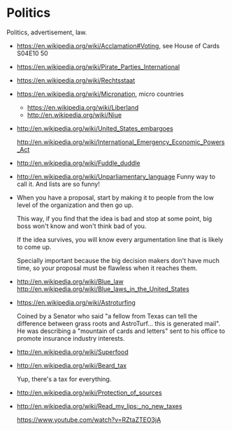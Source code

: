 # Politics

Politics, advertisement, law.

-   <https://en.wikipedia.org/wiki/Acclamation#Voting>, see House of Cards S04E10 50

-   <https://en.wikipedia.org/wiki/Pirate_Parties_International>

-   <https://en.wikipedia.org/wiki/Rechtsstaat>

-   <https://en.wikipedia.org/wiki/Micronation>, micro countries

    - <https://en.wikipedia.org/wiki/Liberland>
    - <http://en.wikipedia.org/wiki/Niue>

-   <http://en.wikipedia.org/wiki/United_States_embargoes>

    <http://en.wikipedia.org/wiki/International_Emergency_Economic_Powers_Act>

-   <http://en.wikipedia.org/wiki/Fuddle_duddle>

-   <http://en.wikipedia.org/wiki/Unparliamentary_language> Funny way to call it. And lists are so funny!

-   When you have a proposal, start by making it to people from the low level of the organization and then go up.

    This way, if you find that the idea is bad and stop at some point, big boss won't know and won't think bad of you.

    If the idea survives, you will know every argumentation line that is likely to come up.

    Specially important because the big decision makers don't have much time, so your proposal must be flawless when it reaches them.

-   <http://en.wikipedia.org/wiki/Blue_law>
    <http://en.wikipedia.org/wiki/Blue_laws_in_the_United_States>

-   <https://en.wikipedia.org/wiki/Astroturfing>

    Coined by a Senator who said "a fellow from Texas can tell the difference between grass roots and AstroTurf... this is generated mail". He was describing a "mountain of cards and letters" sent to his office to promote insurance industry interests.

-   <http://en.wikipedia.org/wiki/Superfood>

-   <http://en.wikipedia.org/wiki/Beard_tax>

    Yup, there's a tax for everything.

-   <http://en.wikipedia.org/wiki/Protection_of_sources>

-   <http://en.wikipedia.org/wiki/Read_my_lips:_no_new_taxes>

    <https://www.youtube.com/watch?v=RZtaZTEO3jA>
